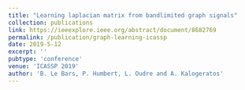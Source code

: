 ```yaml
---
title: "Learning laplacian matrix from bandlimited graph signals"
collection: publications
link: https://ieeexplore.ieee.org/abstract/document/8682769
permalink: /publication/graph-learning-icassp
date: 2019-5-12
excerpt: ''
pubtype: 'conference'
venue: 'ICASSP 2019'
author: 'B. Le Bars, P. Humbert, L. Oudre and A. Kalogeratos'
---
```

